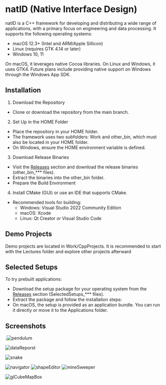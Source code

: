 # natID (Native Interface Design)

natID is a C++ framework for developing and distributing a wide range of applications, with a primary focus on engineering and data processing. It supports the following operating systems:

  - macOS 12.3+ (Intel and ARM/Apple Sillicon)
  - Linux (requires GTK 4.14 or later)
  - Windows 10, 11

On macOS, it leverages native Cocoa libraries. On Linux and Windows, it uses GTK4. Future plans include providing native support on Windows through the Windows App SDK.

## Installation

1. Download the Repository
  - Clone or download the repository from the main branch.

2. Set Up in the HOME Folder
  - Place the repository in your HOME folder.
  - The framework uses two subfolders: Work and other_bin, which must also be located in your HOME folder.
  - On Windows, ensure the HOME environment variable is defined.

3. Download Release Binaries
  - Visit the [Releases](https://github.com/idzafic/natID/releases) section and download the release binaries (other_bin_*** files).
  - Extract the binaries into the other_bin folder.
  - Prepare the Build Environment

4. Install CMake (GUI) or use an IDE that supports CMake.
  - Recommended tools for building:
    - Windows: Visual Studio 2022 Community Edition
    - macOS: Xcode
    - Linux: Qt Creator or Visual Studio Code

## Demo Projects

Demo projects are located in Work/CppProjects.
It is recommended to start with the Lectures folder and explore other projects afterward

## Selected Setups

To try prebuilt applications:

  - Download the setup package for your operating system from the [Releases](https://github.com/idzafic/natID/releases) section (SelectedSetups_*** files).
  - Extract the package and follow the installation steps:
  - On macOS, the setup is provided as an application bundle. You can run it directly or move it to the Applications folder.

## Screenshots

.![pendulum](https://github.com/user-attachments/assets/9186d2f9-1530-44d3-b8d7-9a501f3c1a4a)

![dataReporst](https://github.com/user-attachments/assets/c24a814b-03e3-494b-97ec-28d3a5d60ad6)

![snake](https://github.com/user-attachments/assets/e610e0b7-201b-4498-9364-25fd804b2645)

![navigator](https://github.com/user-attachments/assets/6ef8d036-60f3-4f82-9321-ad79075842fe)
![shapeEditor](https://github.com/user-attachments/assets/c2ad3f15-69c4-4304-ad84-bd3814606030)
![mineSweeper](https://github.com/user-attachments/assets/7f48c616-750e-42d7-b300-0e5cefc45f2f)

![glCubeMapBox](https://github.com/user-attachments/assets/5172d17c-d82c-4e95-9639-ff1eb94a20d4)
